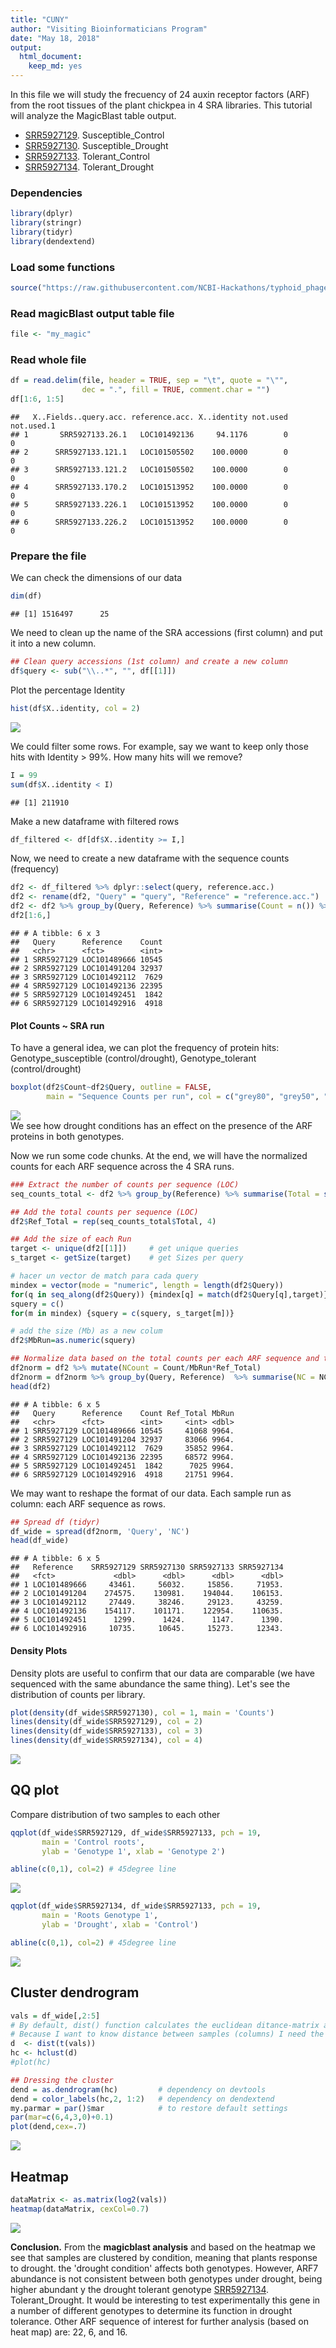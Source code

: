 ```yaml
---
title: "CUNY"
author: "Visiting Bioinformaticians Program"
date: "May 18, 2018"
output: 
  html_document: 
    keep_md: yes
---
```




In this file we will study the frecuency of 24 auxin receptor factors (ARF) from the root tissues of the plant  chickpea in 4 SRA libraries. This tutorial will analyze the MagicBlast table output.  

* [SRR5927129](https://www.ncbi.nlm.nih.gov/sra/?term=SRR5927129). Susceptible_Control
* [SRR5927130](https://www.ncbi.nlm.nih.gov/sra/?term=SRR5927130). Susceptible_Drought
* [SRR5927133](https://www.ncbi.nlm.nih.gov/sra/?term=SRR5927133). Tolerant_Control
* [SRR5927134](https://www.ncbi.nlm.nih.gov/sra/?term=SRR5927134). Tolerant_Drought


### Dependencies

```r
library(dplyr)
library(stringr)
library(tidyr)
library(dendextend)
```


### Load some functions 

```r
source("https://raw.githubusercontent.com/NCBI-Hackathons/typhoid_phages/master/R/getSize.R")
```

### Read magicBlast output table file

```r
file <- "my_magic"
```

### Read whole file

```r
df = read.delim(file, header = TRUE, sep = "\t", quote = "\"",
                dec = ".", fill = TRUE, comment.char = "")
df[1:6, 1:5]                
```

```
##   X..Fields..query.acc. reference.acc. X..identity not.used not.used.1
## 1       SRR5927133.26.1   LOC101492136     94.1176        0          0
## 2      SRR5927133.121.1   LOC101505502    100.0000        0          0
## 3      SRR5927133.121.2   LOC101505502    100.0000        0          0
## 4      SRR5927133.170.2   LOC101513952    100.0000        0          0
## 5      SRR5927133.226.1   LOC101513952    100.0000        0          0
## 6      SRR5927133.226.2   LOC101513952    100.0000        0          0
```

### Prepare the file
We can check the dimensions of our data

```r
dim(df)
```

```
## [1] 1516497      25
```

We need to clean up the name of the SRA accessions (first column) and put it into a new column. 

```r
## Clean query accessions (1st column) and create a new column
df$query <- sub("\\..*", "", df[[1]])
```

Plot the percentage Identity

```r
hist(df$X..identity, col = 2)
```

![](figures/unnamed-chunk-7-1.png)<!-- -->

We could filter some rows. For example, say we want to keep only those hits with Identity > 99%. How many hits will we remove? 

```r
I = 99
sum(df$X..identity < I)
```

```
## [1] 211910
```

Make a new dataframe with filtered rows

```r
df_filtered <- df[df$X..identity >= I,]
```

Now, we need to create a new dataframe with the sequence counts (frequency)

```r
df2 <- df_filtered %>% dplyr::select(query, reference.acc.)
df2 <- rename(df2, "Query" = "query", "Reference" = "reference.acc.")
df2 <- df2 %>% group_by(Query, Reference) %>% summarise(Count = n()) %>% ungroup()
df2[1:6,]
```

```
## # A tibble: 6 x 3
##   Query      Reference    Count
##   <chr>      <fct>        <int>
## 1 SRR5927129 LOC101489666 10545
## 2 SRR5927129 LOC101491204 32937
## 3 SRR5927129 LOC101492112  7629
## 4 SRR5927129 LOC101492136 22395
## 5 SRR5927129 LOC101492451  1842
## 6 SRR5927129 LOC101492916  4918
```


#### Plot Counts ~ SRA run

To have a general idea, we can plot the frequency of protein hits: Genotype_susceptible (control/drought), Genotype_tolerant (control/drought)

```r
boxplot(df2$Count~df2$Query, outline = FALSE, 
        main = "Sequence Counts per run", col = c("grey80", "grey50", "grey80", "grey50"))
```

![](CUNY_files/figure-html/unnamed-chunk-11-1.png)<!-- -->
<br>
We see how drought conditions has an effect on the presence of the ARF proteins in both genotypes. 


Now we run some code chunks. At the end, we will have the normalized counts for each ARF sequence across the 4 SRA runs. 


```r
### Extract the number of counts per sequence (LOC) 
seq_counts_total <- df2 %>% group_by(Reference) %>% summarise(Total = sum(Count))

## Add the total counts per sequence (LOC)
df2$Ref_Total = rep(seq_counts_total$Total, 4)

## Add the size of each Run
target <- unique(df2[[1]])     # get unique queries
s_target <- getSize(target)    # get Sizes per query

# hacer un vector de match para cada query
mindex = vector(mode = "numeric", length = length(df2$Query))
for(q in seq_along(df2$Query)) {mindex[q] = match(df2$Query[q],target)}
squery = c()
for(m in mindex) {squery = c(squery, s_target[m])}

# add the size (Mb) as a new colum
df2$MbRun=as.numeric(squery)

## Normalize data based on the total counts per each ARF sequence and the size of each run
df2norm = df2 %>% mutate(NCount = Count/MbRun*Ref_Total)
df2norm = df2norm %>% group_by(Query, Reference)  %>% summarise(NC = NCount) %>% ungroup()
head(df2)
```

```
## # A tibble: 6 x 5
##   Query      Reference    Count Ref_Total MbRun
##   <chr>      <fct>        <int>     <int> <dbl>
## 1 SRR5927129 LOC101489666 10545     41068 9964.
## 2 SRR5927129 LOC101491204 32937     83066 9964.
## 3 SRR5927129 LOC101492112  7629     35852 9964.
## 4 SRR5927129 LOC101492136 22395     68572 9964.
## 5 SRR5927129 LOC101492451  1842      7025 9964.
## 6 SRR5927129 LOC101492916  4918     21751 9964.
```


We may want to reshape the format of our data. Each sample run as column: each ARF sequence as rows.

```r
## Spread df (tidyr)
df_wide = spread(df2norm, 'Query', 'NC')
head(df_wide)
```

```
## # A tibble: 6 x 5
##   Reference    SRR5927129 SRR5927130 SRR5927133 SRR5927134
##   <fct>             <dbl>      <dbl>      <dbl>      <dbl>
## 1 LOC101489666     43461.     56032.     15856.     71953.
## 2 LOC101491204    274575.    130981.    194044.    106153.
## 3 LOC101492112     27449.     38246.     29123.     43259.
## 4 LOC101492136    154117.    101171.    122954.    110635.
## 5 LOC101492451      1299.      1424.      1147.      1390.
## 6 LOC101492916     10735.     10645.     15273.     12343.
```


#### Density Plots
Density plots are useful to confirm that our data are comparable (we have sequenced with the same abundance the same thing). Let's see the distribution of counts per library. 


```r
plot(density(df_wide$SRR5927130), col = 1, main = 'Counts')
lines(density(df_wide$SRR5927129), col = 2)
lines(density(df_wide$SRR5927133), col = 3)
lines(density(df_wide$SRR5927134), col = 4)
```

![](CUNY_files/figure-html/unnamed-chunk-14-1.png)<!-- -->


## QQ plot
Compare distribution of two samples to each other


```r
qqplot(df_wide$SRR5927129, df_wide$SRR5927133, pch = 19, 
       main = 'Control roots', 
       ylab = 'Genotype 1', xlab = 'Genotype 2')

abline(c(0,1), col=2) # 45degree line
```

![](CUNY_files/figure-html/unnamed-chunk-15-1.png)<!-- -->


```r
qqplot(df_wide$SRR5927134, df_wide$SRR5927133, pch = 19, 
       main = 'Roots Genotype 1', 
       ylab = 'Drought', xlab = 'Control')

abline(c(0,1), col=2) # 45degree line
```

![](CUNY_files/figure-html/unnamed-chunk-16-1.png)<!-- -->


## Cluster dendrogram

```r
vals = df_wide[,2:5] 
# By default, dist() function calculates the euclidean ditance-matrix and computes distance between rows.
# Because I want to know distance between samples (columns) I need the transpose matrix.
d  <- dist(t(vals))
hc <- hclust(d)
#plot(hc)

## Dressing the cluster
dend = as.dendrogram(hc)         # dependency on devtools
dend = color_labels(hc,2, 1:2)   # dependency on dendextend
my.parmar = par()$mar            # to restore default settings
par(mar=c(6,4,3,0)+0.1)
plot(dend,cex=.7)
```

![](CUNY_files/figure-html/unnamed-chunk-17-1.png)<!-- -->

## Heatmap

```r
dataMatrix <- as.matrix(log2(vals))
heatmap(dataMatrix, cexCol=0.7)
```

![](CUNY_files/figure-html/unnamed-chunk-18-1.png)<!-- -->
<br>

**Conclusion.** From the **magicblast analysis** and based on the heatmap  we see that samples are clustered by condition, meaning that plants response to drought. the 'drought condition' affects both genotypes. However, ARF7 abundance is not consistent between both genotypes under drought, being higher abundant y the drought tolerant genotype [SRR5927134](https://www.ncbi.nlm.nih.gov/sra/?term=SRR5927134). Tolerant_Drought. It would be interesting to test experimentally this gene in a number of different genotypes to determine its function in drought tolerance. Other ARF sequence of interest for further analysis (based on heat map) are: 22, 6, and 16. 

